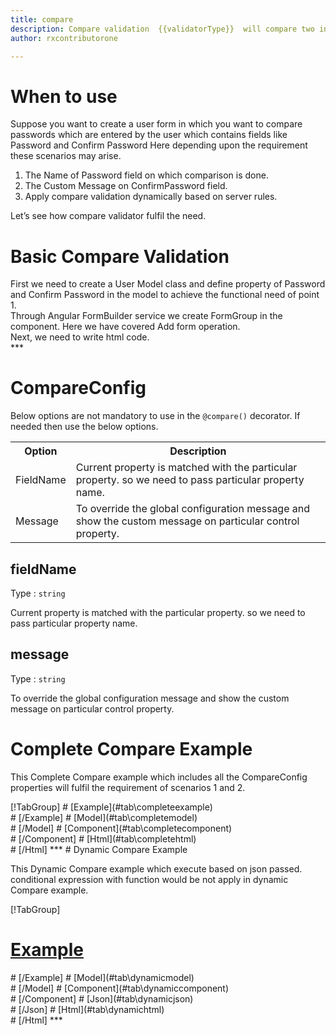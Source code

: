 ```yaml
---
title: compare 
description: Compare validation  {{validatorType}}  will compare two inputs whether they are same or not.
author: rxcontributorone

---
```

# When to use
Suppose you want to create a user form in which you want to compare passwords which are entered by the user which contains fields like Password and Confirm Password Here depending upon the requirement these scenarios may arise.
<ol>
	<li>The Name of Password field on which comparison is done.</li>
    <li>The Custom Message on ConfirmPassword field.</li>  
    <li>Apply compare validation dynamically based on server rules.</li>
</ol>
Let’s see how compare validator fulfil the need.

# Basic Compare Validation
<data-scope scope="['decorator']">
First we need to create a User Model class and define property of Password and Confirm Password in the model to achieve the functional need of point 1.
<div component="app-code" key="compare-add-model"></div> 
</data-scope>
Through Angular FormBuilder service we create FormGroup in the component.
Here we have covered Add form operation.

<div component="app-code" key="compare-add-component"></div> 
Next, we need to write html code.
<div component="app-code" key="compare-add-html"></div> 
<div component="app-example-runner" ref-component="app-compare-add"></div>
***

# CompareConfig
Below options are not mandatory to use in the `@compare()` decorator. If needed then use the below options.

<table class="table table-bordered table-striped">
<tr><th>Option</th><th>Description</th></tr>
<tr><td><a  (click)='scrollTo("#fieldName")'  title="fieldName">FieldName</a></td><td>Current property is matched with the particular property. so we need to pass particular property name.</td></tr>
<tr><td><a   (click)='scrollTo("#message")' title="message">Message</a></td><td>To override the global configuration message and show the custom message on particular control property.</td></tr>
</table>

## fieldName 
Type :  `string` 

Current property is matched with the particular property. so we need to pass particular property name.

<div component="app-code" key="compare-fieldNameExample-model"></div> 
<div component="app-example-runner" ref-component="app-compare-fieldName" title="fieldName decorators with fieldName" key="fieldName"></div>

## message
Type :  `string` 

To override the global configuration message and show the custom message on particular control property.

<div component="app-code" key="compare-messageExample-model"></div> 
<div component="app-example-runner" ref-component="app-compare-message" title="compare decorators with message" key="message"></div>

# Complete Compare Example

This Complete Compare example which includes all the CompareConfig properties will fulfil the requirement of scenarios 1 and 2.

<div component="app-tabs" key="complete"></div>
[!TabGroup]
# [Example](#tab\completeexample)
<div component="app-example-runner" ref-component="app-compare-complete"></div>
# [/Example]
<data-scope scope="['decorator']">
# [Model](#tab\completemodel)
<div component="app-code" key="compare-complete-model"></div> 
# [/Model]
</data-scope>
# [Component](#tab\completecomponent)
<div component="app-code" key="compare-complete-component"></div> 
# [/Component]
# [Html](#tab\completehtml)
<div component="app-code" key="compare-complete-html"></div> 
# [/Html]
***

<data-scope scope="['decorator','validator']">
# Dynamic Compare Example

This Dynamic Compare example which execute based on json passed. conditional expression with function would be not apply in dynamic Compare example. 

<div component="app-tabs" key="dynamic"></div>

[!TabGroup]
# [Example](#tab\dynamicexample)
<div component="app-example-runner" ref-component="app-compare-dynamic"></div>
# [/Example]
<data-scope scope="['decorator']">
# [Model](#tab\dynamicmodel)
<div component="app-code" key="compare-dynamic-model"></div>
# [/Model]
</data-scope>
# [Component](#tab\dynamiccomponent)
<div component="app-code" key="compare-dynamic-component"></div>
# [/Component]
# [Json](#tab\dynamicjson)
<div component="app-code" key="compare-dynamic-json"></div>
# [/Json]
# [Html](#tab\dynamichtml)
<div component="app-code" key="compare-dynamic-html"></div> 
# [/Html]
***
</data-scope>
